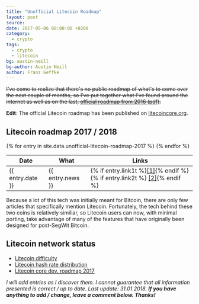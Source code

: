 ```yaml
---
title: "Unofficial Litecoin Roadmap"
layout: post
source:
date: 2017-05-06 08:00:00 +0200
category:
  - crypto
tags:
  - crypto
  - litecoin
bg: austin-neill
bg-author: Austin Neill
author: Franz Geffke
---
```


~~I've come to realize that there's no public roadmap of what's to come over the next couple of months, so I've put together what I've found around the internet as well as on the last, [official roadmap from 2016 (pdf)](/assets/content/2017/litecoin-roadmap-2016.pdf).~~

**Edit**: The official Litecoin roadmap has been published on [litecoincore.org](https://litecoincore.org/).

## Litecoin roadmap 2017 / 2018

<table>
  <thead>
    <tr>
      <th>Date</th>
      <th>What</th>
      <th>Links</th>
    </tr>
  </thead>
  <tbody>
  {% for entry in site.data.unofficial-litecoin-roadmap-2017 %}
  <tr>
    <td>{{ entry.date }}</td>
    <td>{{ entry.news }}</td>
    <td>{% if entry.link1t %}<a href="{{ entry.link1 }}" title="{{ entry.link1t }}">[1]</a>{% endif %}{% if entry.link2t %} <a href="{{ entry.link2 }}" title="{{ entry.link2t }}">[2]</a>{% endif %}</td>
  </tr>
  {% endfor %}
  </tbody>
</table>

Because a lot of this tech was initially meant for Bitcoin, there are only few articles that specifically mention Litecoin. Fortunately, the tech behind these two coins is relatively similiar, so Litecoin users can now, with minimal porting, take advantage of many of the features that have originally been designed for post-SegWit Bitcoin.

## Litecoin network status

- [Litecoin difficulty](https://bitcoinwisdom.com/litecoin/difficulty)
- [Litecoin hash rate distribution](https://www.litecoinpool.org/pools)
- [Litecoin core dev. roadmap 2017](https://litecoincore.org/)

_I will add entries as I discover them. I cannot guarantee that all information presented is correct / up to date. Last update: 31.01.2018. **If you have anything to add / change, leave a comment below. Thanks!**_
